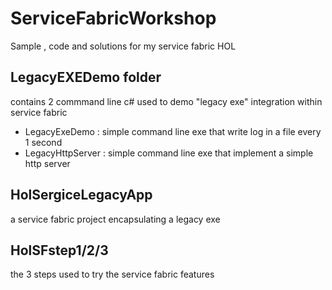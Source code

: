 # ServiceFabricWorkshop
Sample , code and solutions for my service fabric HOL

## LegacyEXEDemo folder
contains 2 commmand line c# used to demo "legacy exe" integration within service fabric
  - LegacyExeDemo : simple command line exe that write log in a file every 1 second
  - LegacyHttpServer : simple command line exe that implement a simple http server 
 
  
## HolSergiceLegacyApp 
a service fabric project encapsulating a legacy exe

## HolSFstep1/2/3 
the 3 steps used to try the service fabric features
  


